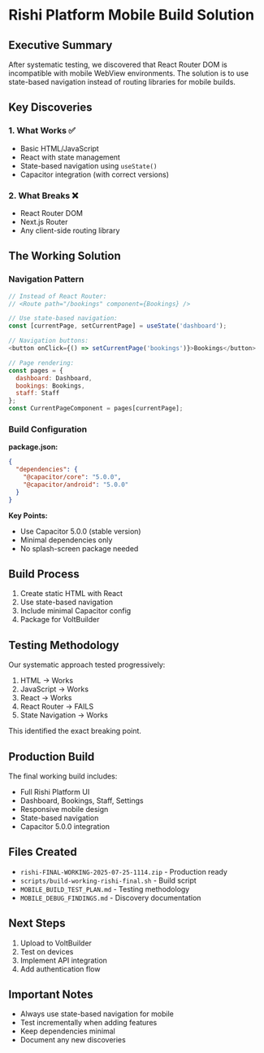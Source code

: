 # Rishi Platform Mobile Build Solution

## Executive Summary

After systematic testing, we discovered that React Router DOM is incompatible with mobile WebView environments. The solution is to use state-based navigation instead of routing libraries for mobile builds.

## Key Discoveries

### 1. What Works ✅
- Basic HTML/JavaScript
- React with state management
- State-based navigation using `useState()`
- Capacitor integration (with correct versions)

### 2. What Breaks ❌
- React Router DOM
- Next.js Router
- Any client-side routing library

## The Working Solution

### Navigation Pattern
```javascript
// Instead of React Router:
// <Route path="/bookings" component={Bookings} />

// Use state-based navigation:
const [currentPage, setCurrentPage] = useState('dashboard');

// Navigation buttons:
<button onClick={() => setCurrentPage('bookings')}>Bookings</button>

// Page rendering:
const pages = {
  dashboard: Dashboard,
  bookings: Bookings,
  staff: Staff
};
const CurrentPageComponent = pages[currentPage];
```

### Build Configuration

**package.json:**
```json
{
  "dependencies": {
    "@capacitor/core": "5.0.0",
    "@capacitor/android": "5.0.0"
  }
}
```

**Key Points:**
- Use Capacitor 5.0.0 (stable version)
- Minimal dependencies only
- No splash-screen package needed

## Build Process

1. Create static HTML with React
2. Use state-based navigation
3. Include minimal Capacitor config
4. Package for VoltBuilder

## Testing Methodology

Our systematic approach tested progressively:
1. HTML → Works
2. JavaScript → Works
3. React → Works
4. React Router → FAILS
5. State Navigation → Works

This identified the exact breaking point.

## Production Build

The final working build includes:
- Full Rishi Platform UI
- Dashboard, Bookings, Staff, Settings
- Responsive mobile design
- State-based navigation
- Capacitor 5.0.0 integration

## Files Created

- `rishi-FINAL-WORKING-2025-07-25-1114.zip` - Production ready
- `scripts/build-working-rishi-final.sh` - Build script
- `MOBILE_BUILD_TEST_PLAN.md` - Testing methodology
- `MOBILE_DEBUG_FINDINGS.md` - Discovery documentation

## Next Steps

1. Upload to VoltBuilder
2. Test on devices
3. Implement API integration
4. Add authentication flow

## Important Notes

- Always use state-based navigation for mobile
- Test incrementally when adding features
- Keep dependencies minimal
- Document any new discoveries